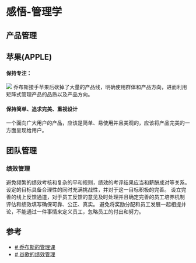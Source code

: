 # 感悟-管理学
## 产品管理
## 苹果(APPLE)
#### 保持专注：
![](https://www.ruanyifeng.com/blogimg/asset/2014/bg2014100202.png)
乔布斯接手苹果后砍掉了大量的产品线，明确使用群体和产品方向，进而利用矩阵式管理产品的品质以及产品方向。

#### 保持简单、追求完美、重视设计

一个面向广大用户的产品，应该是简单、易使用并且美观的，应该将产品完美的一方面呈现给用户。

## 团队管理

### 绩效管理
避免频繁的绩效考核和复杂的平和规则，绩效的考评结果应当和薪酬成对等关系。
设定的目标具备合理性的同时充满挑战性，并对于这一目标积极的完善。
设立完善的线上反馈通道，对于员工反馈的意见及时处理并且确定完善的员工培养机制
评估和绩效填写确保可靠、公正、真实。
避免将奖励分配和员工发展一起相提并论，不能通过一件事情来定义员工，忽略员工的付出和努力。

## 参考
- [# 乔布斯的管理课](https://www.ruanyifeng.com/blog/2014/10/real-leadership-lessons-of-steve-jobs.html)
- [# 谷歌的绩效管理](https://www.ruanyifeng.com/blog/2016/03/performance-management.html)